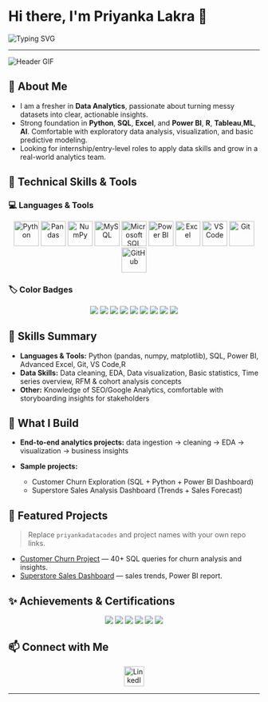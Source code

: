# Hi there, I'm Priyanka Lakra 👋

<p align="left">
  <img src="https://readme-typing-svg.herokuapp.com?font=Fira+Code&size=22&pause=1000&color=2b2b2b&center=true&width=600&lines=Fresher+Data+Analyst+%7C+SQL+%7C+Python+%7C+Power+BI+%7C+R;Turning+raw+data+into+actionable+insights;Always+learning+%26+building" alt="Typing SVG" />
</p>

---

![Header GIF](https://media.giphy.com/media/3o7aD2saalBwwftBIY/giphy.gif)

## 🎯 About Me

* I am a fresher in **Data Analytics**, passionate about turning messy datasets into clear, actionable insights.
* Strong foundation in **Python**, **SQL**, **Excel**, and **Power BI**, **R**, **Tableau**,**ML**, **AI**. Comfortable with exploratory data analysis, visualization, and basic predictive modeling.
* Looking for internship/entry-level roles to apply data skills and grow in a real-world analytics team.

## 🧠 Technical Skills & Tools

### 💻 Languages & Tools

<p align="center">
  <img src="https://cdn.jsdelivr.net/gh/devicons/devicon/icons/python/python-original.svg" width="50" height="50" title="Python" />
  <img src="https://cdn.jsdelivr.net/gh/devicons/devicon/icons/pandas/pandas-original.svg" width="50" height="50" title="Pandas" />
  <img src="https://cdn.jsdelivr.net/gh/devicons/devicon/icons/numpy/numpy-original.svg" width="50" height="50" title="NumPy" />
  <img src="https://cdn.jsdelivr.net/gh/devicons/devicon/icons/mysql/mysql-original.svg" width="50" height="50" title="MySQL" />
  <img src="https://cdn.jsdelivr.net/gh/devicons/devicon/icons/microsoftsqlserver/microsoftsqlserver-plain.svg" width="50" height="50" title="Microsoft SQL Server" />
  <img src="https://upload.wikimedia.org/wikipedia/commons/c/cf/Power_BI_logo.svg" width="50" height="50" title="Power BI" />
  <img src="https://cdn.jsdelivr.net/gh/devicons/devicon/icons/excel/excel-original.svg" width="50" height="50" title="Excel" />
  <img src="https://cdn.jsdelivr.net/gh/devicons/devicon/icons/vscode/vscode-original.svg" width="50" height="50" title="VS Code" />
  <img src="https://cdn.jsdelivr.net/gh/devicons/devicon/icons/git/git-original.svg" width="50" height="50" title="Git" />
  <img src="https://cdn.jsdelivr.net/gh/devicons/devicon/icons/github/github-original.svg" width="50" height="50" title="GitHub" />
</p>

### 🏷️ Color Badges

<p align="center">
  <img src="https://img.shields.io/badge/Python-3776AB?style=for-the-badge&logo=python&logoColor=white" />
  <img src="https://img.shields.io/badge/MySQL-4479A1?style=for-the-badge&logo=mysql&logoColor=white" />
  <img src="https://img.shields.io/badge/Power%20BI-F2C811?style=for-the-badge&logo=powerbi&logoColor=black" />
  <img src="https://img.shields.io/badge/Excel-217346?style=for-the-badge&logo=microsoftexcel&logoColor=white" />
  <img src="https://img.shields.io/badge/Tableau-217346?style=for-the-badge&logo=tableau&logoColor=white" />
  <img src="https://img.shields.io/badge/R-3776AB?style=for-the-badge&logo=R&logoColor=white" />
  <img src="https://img.shields.io/badge/VS%20Code-0078D4?style=for-the-badge&logo=visualstudiocode&logoColor=white" />
  <img src="https://img.shields.io/badge/Git-F05032?style=for-the-badge&logo=git&logoColor=white" />
  <img src="https://img.shields.io/badge/GitHub-181717?style=for-the-badge&logo=github&logoColor=white" />
</p>

## 🔧 Skills Summary

* **Languages & Tools:** Python (pandas, numpy, matplotlib), SQL, Power BI, Advanced Excel, Git, VS Code,R
* **Data Skills:** Data cleaning, EDA, Data visualization, Basic statistics, Time series overview, RFM & cohort analysis concepts
* **Other:** Knowledge of SEO/Google Analytics, comfortable with storyboarding insights for stakeholders

## 🚀 What I Build

* **End-to-end analytics projects:** data ingestion → cleaning → EDA → visualization → business insights
* **Sample projects:**

  * Customer Churn Exploration (SQL + Python + Power BI Dashboard)
  * Superstore Sales Analysis Dashboard (Trends + Sales Forecast)

## 📂 Featured Projects

> Replace `priyankadatacodes` and project names with your own repo links.

* [Customer Churn Project](https://github.com/priyankadatacodes/telecom-customer-churn-prediction) — 40+ SQL queries for churn analysis and insights.
* [Superstore Sales Dashboard](https://github.com/priyankadatacodes/superstore-sales-analysis-powerbi) — sales trends, Power BI report.
  
## ✨ Achievements & Certifications

<p align="center">
  <img src="https://img.shields.io/badge/Power%20BI%20Certified-F2C811?style=for-the-badge&logo=powerbi&logoColor=black" />
  <img src="https://img.shields.io/badge/Advanced%20Excel%20Certified-217346?style=for-the-badge&logo=microsoft&logoColor=white" />
  <img src="https://img.shields.io/badge/Business%20Analytics%20Certified-FF6F00?style=for-the-badge&logo=tensorflow&logoColor=white" />
  <img src="https://img.shields.io/badge/SQL%20Certified-FF6F00?style=for-the-badge&logo=tensorflow&logoColor=white" />
  <img src="https://img.shields.io/badge/Data%20Science%20Learner-FF6F00?style=for-the-badge&logo=tensorflow&logoColor=white" />
  <img src="https://img.shields.io/badge/Machine%20Learning%20Learner-FF6F00?style=for-the-badge&logo=tensorflow&logoColor=white" />
</p>

## 📫 Connect with Me

<p align="center">
  <a href="https://[https://www.linkedin.com/in/priyankalakra006/]" target="_blank">
    <img src="https://cdn.jsdelivr.net/gh/devicons/devicon/icons/linkedin/linkedin-original.svg" width="40" height="40" title="LinkedIn" />
  </a>
</p>

---

